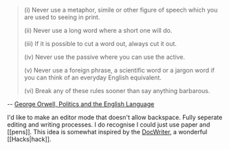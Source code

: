 > (i) Never use a metaphor, simile or other figure of speech which you are used to seeing in print.
> 
> (ii) Never use a long word where a short one will do.
> 
> (iii) If it is possible to cut a word out, always cut it out.
> 
> (iv) Never use the passive where you can use the active.
> 
> (v) Never use a foreign phrase, a scientific word or a jargon word if you can think of an everyday English equivalent.
> 
> (vi) Break any of these rules sooner than say anything barbarous.

-- [George Orwell, Politics and the English Language](https://gutenberg.net.au/ebooks02/0200151h.html)

I'd like to make an editor mode that doesn't allow backspace. Fully seperate editing and writing processes.  I do recognise I could just use paper and [[pens]].  This idea is somewhat inspired by the [DocWriter](https://jsomers.net/blog/docwriter), a wonderful [[Hacks|hack]].